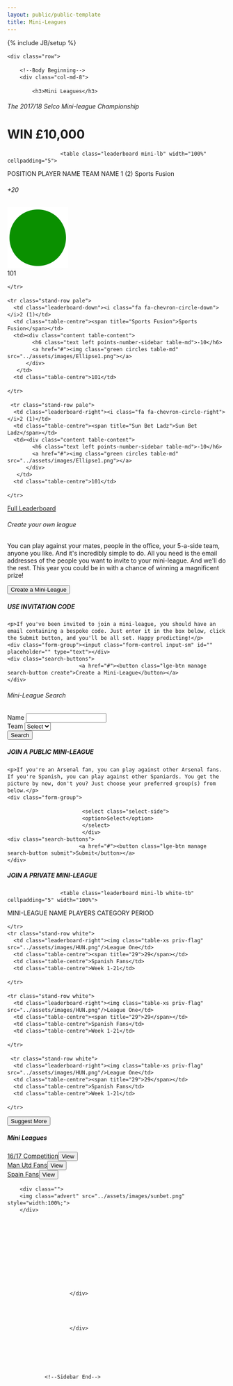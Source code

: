 ```yaml
---
layout: public/public-template
title: Mini-Leagues
---
```

{% include JB/setup %}


<div class="mains">

    <div class="row">

        <!--Body Beginning-->
        <div class="col-md-8">

            <h3>Mini Leagues</h3>

<div class="min-leaderboard">                   
<h6 class="win-s title">The 2017/18 Selco Mini-league Championship</h6>
<h1 class="win title">WIN £10,000</h1>
        


                     <table class="leaderboard mini-lb" width="100%" cellpadding="5">
  <tbody>
    <tr class="table-top-row white">
      <th scope="col">POSITION</th>
      <th scope="col" class="table-centre">PLAYER NAME</th>
      <th scope="col" class="table-centre">TEAM NAME</th>
      <th scope="col"></th>
    </tr>
    <tr class="stand-row pale">
      <td class="leaderboard-up"><i class="fa fa-chevron-circle-up"></i>1 (2)</td>
      <td class="table-centre"><span title="Sports Fusion">Sports Fusion</span></td>
      <td><div class="content table-content">
            <h6 class="text left points-number-sidebar table-md">+20</h6>
            <a href="#"><img class="green circles table-md" src="../assets/images/Ellipse2.png"></a>
          </div>
       </td>
      <td class="table-centre">101</td>
      
    </tr>

    <tr class="stand-row pale">
      <td class="leaderboard-down"><i class="fa fa-chevron-circle-down"></i>2 (1)</td>
      <td class="table-centre"><span title="Sports Fusion">Sports Fusion</span></td>
      <td><div class="content table-content">
            <h6 class="text left points-number-sidebar table-md">-10</h6>
            <a href="#"><img class="green circles table-md" src="../assets/images/Ellipse1.png"></a>
          </div>
       </td>
      <td class="table-centre">101</td>
     
    </tr>

     <tr class="stand-row pale">
      <td class="leaderboard-right"><i class="fa fa-chevron-circle-right"></i>2 (1)</td>
      <td class="table-centre"><span title="Sun Bet Ladz">Sun Bet Ladz</span></td>
      <td><div class="content table-content">
            <h6 class="text left points-number-sidebar table-md">-10</h6>
            <a href="#"><img class="green circles table-md" src="../assets/images/Ellipse1.png"></a>
          </div>
       </td>
      <td class="table-centre">101</td>
      
    </tr>

     
  </tbody>
</table>

<div class="sidebar-footer-link white">
                        <a href="#"><span class="siderbar-footer-heading">Full Leaderboard</span><i class="fa fa-arrow-circle-o-right circle-right-sm" aria-hidden="true"></i></a>
                        </div>
</div>



<div class="col-md-6 first"> 
<div class="grey-box">

  <div class="img-top crowd">
    <h6> Create your own league</h6>
</div>
<div class="section-pad-outer top"> 

<p>You can play against your mates, people in the office, your 5-a-side team, anyone you like. And it's incredibly simple to do. All you need is the email addresses of the people you want to invite to your mini-league. And we'll do the rest. This year you could be in with a chance of winning a magnificent prize!</p>

<div class="search-buttons">
                       <a href="#"><button class="lge-btn manage search-button create">Create a Mini-League</button></a>
</div>

</div>



</div>




<div class="grey-box">


  <div class="section-pad-outer top sm-grey"> 
    <h5>USE INVITATION CODE</h5>

    <p>If you've been invited to join a mini-league, you should have an email containing a bespoke code. Just enter it in the box below, click the Submit button, and you'll be all set. Happy predicting!</p>
    <div class="form-group"><input class="form-control input-sm" id="" placeholder="" type="text"></div>
    <div class="search-buttons">
                           <a href="#"><button class="lge-btn manage search-button create">Create a Mini-League</button></a>
    </div>

</div>



  
</div>






</div>


  <div class="col-md-6 last">
    
<div class="grey-box">

<div class="img-top players">
<h6> Mini-League Search</h6>
</div>
<div class="section-pad-outer top"> 

<div class="form-group ml-form">
                              <label class="text-sm">Name</label>
                              <input class="form-control input-sm" id="" placeholder="" type="text">
                            </div>

<div class="form-group ml-form">
                              <label class="text-sm">Team</label>
                            <select class="select-side">
                            <option>Select</option>
                            </select>
                            </div>

<div class="search-buttons">
                           <a href="#"><button class="lge-btn manage search-button">Search</button></a>
                            </div>


</div>





</div>





<div class="grey-box">


  <div class="section-pad-outer top sm-grey"> 
    <h5>JOIN A PUBLIC MINI-LEAGUE</h5>

    <p>If you're an Arsenal fan, you can play against other Arsenal fans. If you're Spanish, you can play against other Spaniards. You get the picture by now, don't you? Just choose your preferred group(s) from below.</p>
    <div class="form-group">
                            
                            <select class="select-side">
                            <option>Select</option>
                            </select>
                            </div>
    <div class="search-buttons">
                           <a href="#"><button class="lge-btn manage search-button submit">Submit</button></a>
    </div>

  </div>


  
</div>



</div>








<div class="min-leaderboard grey">                   
<h5 class="win-s">JOIN A PRIVATE MINI-LEAGUE</h5>
        


                     <table class="leaderboard mini-lb white-tb" cellpadding="5" width="100%">
  <tbody>
    <tr class="table-top-row grey">
      <th scope="col">MINI-LEAGUE NAME</th>
      <th scope="col" class="table-centre">PLAYERS</th>
      <th scope="col" class="table-centre">CATEGORY</th>
      <th scope="col" class="table-centre">PERIOD</th>
    
    </tr>
    <tr class="stand-row white">
      <td class="leaderboard-right"><img class="table-xs priv-flag" src="../assets/images/HUN.png"/>League One</td>
      <td class="table-centre"><span title="29">29</span></td>
      <td class="table-centre">Spanish Fans</td>
      <td class="table-centre">Week 1-21</td>
   
    </tr>

    <tr class="stand-row white">
      <td class="leaderboard-right"><img class="table-xs priv-flag" src="../assets/images/HUN.png"/>League One</td>
      <td class="table-centre"><span title="29">29</span></td>
      <td class="table-centre">Spanish Fans</td>
      <td class="table-centre">Week 1-21</td>
      
    </tr>

     <tr class="stand-row white">
      <td class="leaderboard-right"><img class="table-xs priv-flag" src="../assets/images/HUN.png"/>League One</td>
      <td class="table-centre"><span title="29">29</span></td>
      <td class="table-centre">Spanish Fans</td>
      <td class="table-centre">Week 1-21</td>
      
    </tr>

     
  </tbody>
</table>

<div class="search-buttons">
                           <a href="#"><button class="lge-btn manage search-button suggest">Suggest More</button></a>
    </div>
</div>










</div>

<!--Body Ending-->



<!--Sidebar Beginning-->
<div class="col-md-4 sidebar">

<div class="sidebar-section">
        <div class="sidebar-section-header">
        <h5>Mini Leagues<i class="fa fa-trophy sidebar-i-right" aria-hidden="true"></i></h5>
        </div>
        <div class="section-pad-outer">
        <div class="section-pad-inner">
            <div class="rows-cust first"><span class="siderbar-link-text"><a href="#">16/17 Competition</a></span><a href="view-mini-leagues.html"><button class="lge-btn manage">View</button></a></div>
            <div class="rows-cust"><span class="siderbar-link-text"><a href="#">Man Utd Fans</a></span><a href="view-mini-leagues.html"><button class="lge-btn manage">View</button></a></div>
            <div class="rows-cust bottom-line"><span class="siderbar-link-text"><a href="#">Spain Fans</a></span><a href="view-mini-leagues.html"><button class="lge-btn manage">View</button></a></div>
        </div>
        


        <div class="">
        <img class="advert" src="../assets/images/sunbet.png" style="width:100%;">
        </div>
        
                        

                       


                        

                        
                   

                        </div>




                        </div>

                                 
                   



                <!--Sidebar End-->